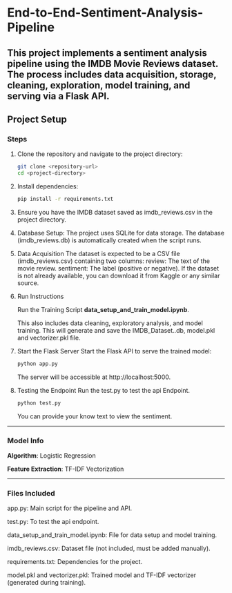# End-to-End-Sentiment-Analysis-Pipeline

This project implements a sentiment analysis pipeline using the IMDB Movie Reviews dataset. The process includes data acquisition, storage, cleaning, exploration, model training, and serving via a Flask API. 
---

## Project Setup

### Steps

1. Clone the repository and navigate to the project directory:
   ```bash
   git clone <repository-url>
   cd <project-directory>
   ```
   
2. Install dependencies:
   ```bash
   pip install -r requirements.txt
   ```
   
3. Ensure you have the IMDB dataset saved as imdb_reviews.csv in the project directory.

4. Database Setup: The project uses SQLite for data storage. The database (imdb_reviews.db) is automatically created when the script runs.

5. Data Acquisition
   The dataset is expected to be a CSV file (imdb_reviews.csv) containing two columns:
   review: The text of the movie review.
   sentiment: The label (positive or negative).
   If the dataset is not already available, you can download it from Kaggle or any similar source.

6. Run Instructions
   
   Run the Training Script **data_setup_and_train_model.ipynb**.
   
   This also includes data cleaning, exploratory analysis, and model training. This will generate and save the IMDB_Dataset..db, model.pkl and vectorizer.pkl file.

8. Start the Flask Server
   Start the Flask API to serve the trained model:
   ```bash
   python app.py
   ```
   The server will be accessible at http://localhost:5000.
   
9. Testing the Endpoint
   Run the test.py to test the api Endpoint.
   ```bash
   python test.py
   ```
   You can provide your know text to view the sentiment.

---

### Model Info
**Algorithm**: Logistic Regression

**Feature Extraction**: TF-IDF Vectorization

---

### Files Included
app.py: Main script for the pipeline and API.

test.py: To test the api endpoint.

data_setup_and_train_model.ipynb: File for data setup and model training.

imdb_reviews.csv: Dataset file (not included, must be added manually).

requirements.txt: Dependencies for the project.

model.pkl and vectorizer.pkl: Trained model and TF-IDF vectorizer (generated during training).
